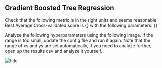 ## Gradient Boosted Tree Regression
Check that the following metric is in the right units and seems reasonable. Best Average Cross-validated score is {} with the following parameters: {}

Analyze the following hyperparameters using the following image. If the range is too small, update the config file and run it again. Note that the range of xs and ys are set automatically, if you need to analyze further, open up the results csv and analyze it yourself.

![title]({}_hyperparam.png)
